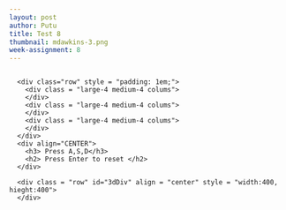 ```yaml
---
layout: post
author: Putu
title: Test 8
thumbnail: mdawkins-3.png
week-assignment: 8
---
```


<script src= "https://cdnjs.cloudflare.com/ajax/libs/three.js/87/three.js"></script>
<script src="../code/nazel/nazel-modules/dat.gui.min.js"></script>
<script src="../code/nazel/nazel-modules/OrbitControls.js"></script>
<div class="grid-container" >
  <div class="large-12 columns" >

      <div class="row" style = "padding: 1em;">
        <div class = "large-4 medium-4 colums">
        </div>
        <div class = "large-4 medium-4 colums">
        </div>
        <div class = "large-4 medium-4 colums">
        </div>
      </div>
      <div align="CENTER">
        <h3> Press A,S,D</h3>
        <h2> Press Enter to reset </h2>
      </div>

      <div class = "row" id="3dDiv" align = "center" style = "width:400, hieght:400">
      </div>

  </div> <!-- end large colummn -->
</div><!-- end grid container-->

<script src="/../code/putu/mdawkins-8.js"></script>
